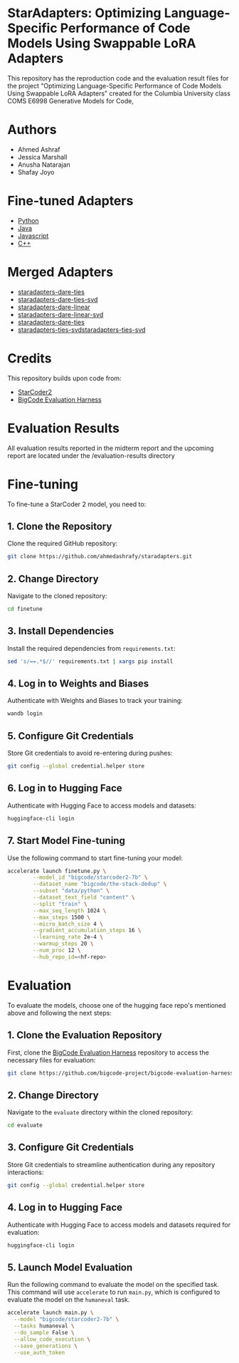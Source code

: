# StarAdapters: Optimizing Language-Specific Performance of Code Models Using Swappable LoRA Adapters
This repository has the reproduction code and the evaluation result files for the project "Optimizing Language-Specific Performance of Code Models Using Swappable LoRA Adapters" created for the Columbia University class COMS E6998 Generative Models for Code,


# Authors
- Ahmed Ashraf
- Jessica Marshall
- Anusha Natarajan
- Shafay Joyo

# Fine-tuned Adapters
- [Python](https://huggingface.co/ahmedashrafay/staradapters-python)
- [Java](https://huggingface.co/ahmedashrafay/staradapters-java)
- [Javascript](https://huggingface.co/ahmedashrafay/staradapters-javascript)
- [C++](https://huggingface.co/ahmedashrafay/staradapters-cpp)

# Merged Adapters
- [staradapters-dare-ties](https://huggingface.co/ahmedashrafay/staradapters-dare-ties)
- [staradapters-dare-ties-svd](https://huggingface.co/ahmedashrafay/staradapters-dare-ties-svd)
- [staradapters-dare-linear](https://huggingface.co/ahmedashrafay/staradapters-dare-linear)
- [staradapters-dare-linear-svd](https://huggingface.co/ahmedashrafay/staradapters-dare-linear-svd)
- [staradapters-dare-ties](https://huggingface.co/ahmedashrafay/staradapters-ties)
- [staradapters-ties-svdstaradapters-ties-svd](https://huggingface.co/ahmedashrafay/staradapters-ties-svd)
  
# Credits
This repository builds upon code from:
- [StarCoder2](https://github.com/bigcode-project/starcoder2)
- [BigCode Evaluation Harness](https://github.com/bigcode-project/bigcode-evaluation-harness)

# Evaluation Results
All evaluation results reported in the midterm report and the upcoming report are located under the /evaluation-results directory

# Fine-tuning

To fine-tune a StarCoder 2 model, you need to: 

## 1. Clone the Repository

Clone the required GitHub repository:

```bash
git clone https://github.com/ahmedashrafy/staradapters.git
```

## 2. Change Directory

Navigate to the cloned repository:

```bash
cd finetune
```

## 3. Install Dependencies

Install the required dependencies from `requirements.txt`:

```bash
sed 's/==.*$//' requirements.txt | xargs pip install
```

## 4. Log in to Weights and Biases

Authenticate with Weights and Biases to track your training:

```bash
wandb login
```

## 5. Configure Git Credentials

Store Git credentials to avoid re-entering during pushes:

```bash
git config --global credential.helper store
```

## 6. Log in to Hugging Face

Authenticate with Hugging Face to access models and datasets:

```bash
huggingface-cli login
```

## 7. Start Model Fine-tuning

Use the following command to start fine-tuning your model:

```bash
accelerate launch finetune.py \
        --model_id "bigcode/starcoder2-7b" \
        --dataset_name "bigcode/the-stack-dedup" \
        --subset "data/python" \
        --dataset_text_field "content" \
        --split "train" \
        --max_seq_length 1024 \
        --max_steps 1500 \
        --micro_batch_size 4 \
        --gradient_accumulation_steps 16 \
        --learning_rate 2e-4 \
        --warmup_steps 20 \
        --num_proc 12 \
        --hub_repo_id=<hf-repo>
```


# Evaluation

To evaluate the models, choose one of the hugging face repo's mentioned above and following the next steps:

## 1. Clone the Evaluation Repository

First, clone the [BigCode Evaluation Harness](https://github.com/bigcode-project/bigcode-evaluation-harness) repository to access the necessary files for evaluation:

```bash
git clone https://github.com/bigcode-project/bigcode-evaluation-harness.git
```

## 2. Change Directory

Navigate to the `evaluate` directory within the cloned repository:

```bash
cd evaluate
```

## 3. Configure Git Credentials

Store Git credentials to streamline authentication during any repository interactions:

```bash
git config --global credential.helper store
```

## 4. Log in to Hugging Face

Authenticate with Hugging Face to access models and datasets required for evaluation:

```bash
huggingface-cli login
```

## 5. Launch Model Evaluation

Run the following command to evaluate the model on the specified task. This command will use `accelerate` to run `main.py`, which is configured to evaluate the model on the `humaneval` task.

```bash
accelerate launch main.py \
  --model "bigcode/starcoder2-7b" \
  --tasks humaneval \
  --do_sample False \
  --allow_code_execution \
  --save_generations \
  --use_auth_token
```
